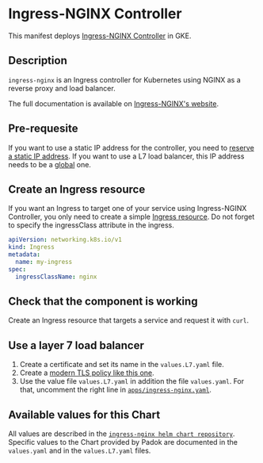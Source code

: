 # Ingress-NGINX Controller

This manifest deploys [Ingress-NGINX Controller](https://github.com/kubernetes/ingress-nginx) in GKE.

## Description

`ingress-nginx` is an Ingress controller for Kubernetes using NGINX as a reverse proxy and load balancer.

The full documentation is available on [Ingress-NGINX's website](https://kubernetes.github.io/ingress-nginx/).

## Pre-requesite

If you want to use a static IP address for the controller, you need to [reserve a static IP address](https://registry.terraform.io/providers/hashicorp/google/latest/docs/resources/compute_address). If you want to use a L7 load balancer, this IP address needs to be a [global](https://registry.terraform.io/providers/hashicorp/google/latest/docs/resources/compute_global_address) one.

## Create an Ingress resource

If you want an Ingress to target one of your service using Ingress-NGINX Controller, you only need to create a simple [Ingress resource](https://kubernetes.io/fr/docs/concepts/services-networking/ingress/).
Do not forget to specify the ingressClass attribute in the ingress.

```yaml
apiVersion: networking.k8s.io/v1
kind: Ingress
metadata:
  name: my-ingress
spec:
  ingressClassName: nginx
```

## Check that the component is working

Create an Ingress resource that targets a service and request it with `curl`.

## Use a layer 7 load balancer

1. Create a certificate and set its name in the `values.L7.yaml` file.
1. Create a [modern TLS policy like this one](https://github.com/padok-team/library-kubernetes-workspace-gke/blob/main/terraform/blueprint-svc/main.tf#L22).
2. Use the value file `values.L7.yaml` in addition the file `values.yaml`. For that, uncomment the right line in [`apps/ingress-nginx.yaml`](../../apps/ingress-nginx.yaml).

## Available values for this Chart

All values are described in the [`ingress-nginx helm chart repository`](https://github.com/kubernetes/ingress-nginx/blob/main/charts/ingress-nginx/values.yaml).
Specific values to the Chart provided by Padok are documented in the `values.yaml` and in the `values.L7.yaml` files.
